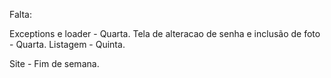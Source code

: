 Falta:


Exceptions e loader - Quarta.
Tela de alteracao de senha e inclusão de foto - Quarta.
Listagem - Quinta.

Site - Fim de semana.

